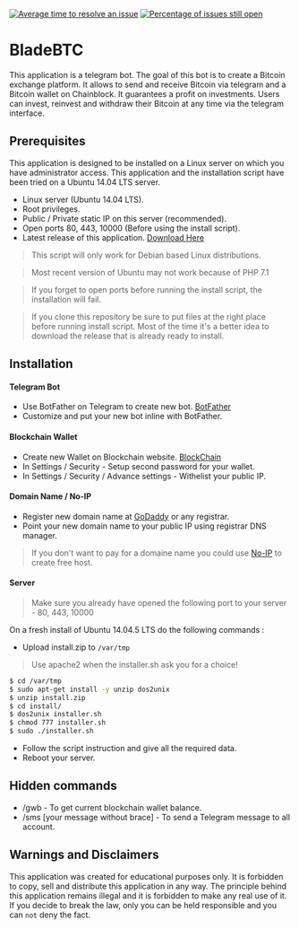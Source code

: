 [![Average time to resolve an issue](http://isitmaintained.com/badge/resolution/nicelife90/BladeBTC.svg)](http://isitmaintained.com/project/nicelife90/BladeBTC "Average time to resolve an issue")
[![Percentage of issues still open](http://isitmaintained.com/badge/open/nicelife90/BladeBTC.svg)](http://isitmaintained.com/project/nicelife90/BladeBTC "Percentage of issues still open")

# BladeBTC
This application is a telegram bot. The goal of this bot is to create a Bitcoin exchange platform. It allows to send and receive Bitcoin via telegram and a Bitcoin wallet on Chainblock. It guarantees a profit on investments. Users can invest, reinvest and withdraw their Bitcoin at any time via the telegram interface.

## Prerequisites 

This application is designed to be installed on a Linux server on which you have administrator access.
This application and the installation script have been tried on a Ubuntu 14.04 LTS server.

- Linux server (Ubuntu 14.04 LTS).
- Root privileges.
- Public / Private static IP on this server (recommended).
- Open ports 80, 443, 10000 (Before using the install script).
- Latest release of this application. [Download Here](https://github.com/nicelife90/BladeBTC/releases)

> This script will only work for Debian based Linux distributions.

> Most recent version of Ubuntu may not work because of PHP 7.1 

> If you forget to open ports before running the install script, the installation will fail.

> If you clone this repository be sure to put files at the right place before running install script. Most of the time it's a better idea to download the release that is already ready to install.

## Installation

#### Telegram Bot

- Use BotFather on Telegram to create new bot. [BotFather](https://telegram.me/BotFather)
- Customize and put your new bot inline with BotFather.

#### Blockchain Wallet

- Create new Wallet on Blockchain website. [BlockChain](https://blockchain.info/fr/wallet/#/signup)
- In Settings / Security - Setup second password for your wallet.
- In Settings / Security / Advance settings - Withelist your public IP.

#### Domain Name / No-IP

- Register new domain name at [GoDaddy](https://ca.godaddy.com/) or any registrar.
- Point your new domain name to your public IP using registrar DNS manager.

> If you don't want to pay for a domaine name you could use [No-IP](https://www.noip.com/) to create free host.

#### Server

> Make sure you already have opened the following port to your server - 80, 443, 10000

On a fresh install of Ubuntu 14.04.5 LTS do the following commands :

- Upload install.zip to ``/var/tmp``

> Use apache2 when the installer.sh ask you for a choice!

```sh
$ cd /var/tmp
$ sudo apt-get install -y unzip dos2unix
$ unzip install.zip
$ cd install/
$ dos2unix installer.sh
$ chmod 777 installer.sh
$ sudo ./installer.sh
````

- Follow the script instruction and give all the required data.
- Reboot your server.

## Hidden commands

- /gwb - To get current blockchain wallet balance.
- /sms [your message without brace] - To send a Telegram message to all account.

## Warnings and Disclaimers 

This application was created for educational purposes only. It is forbidden to copy, sell and distribute this application in any way. The principle behind this application remains illegal and it is forbidden to make any real use of it. If you decide to break the law, only you can be held responsible and you can ``not`` deny the fact.
